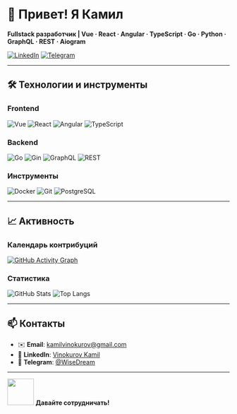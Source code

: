 # 👋 Привет! Я Камил
**Fullstack разработчик | Vue · React · Angular · TypeScript · Go · Python · GraphQL · REST · Aiogram**

[![LinkedIn](https://img.shields.io/badge/LinkedIn-0A66C2?style=flat&logo=linkedin)](https://www.linkedin.com/in/vinokurov-kamil/)
[![Telegram](https://img.shields.io/badge/Telegram-2CA5E0?style=flat&logo=telegram)](https://t.me/yourusername)

---

## 🛠 Технологии и инструменты

### Frontend
![Vue](https://img.shields.io/badge/Vue.js-4FC08D?logo=vuedotjs&logoColor=white)
![React](https://img.shields.io/badge/React-61DAFB?logo=react&logoColor=black)
![Angular](https://img.shields.io/badge/Angular-DD0031?logo=angular&logoColor=white)
![TypeScript](https://img.shields.io/badge/TypeScript-3178C6?logo=typescript&logoColor=white)

### Backend
![Go](https://img.shields.io/badge/Go-00ADD8?logo=go&logoColor=white)
![Gin](https://img.shields.io/badge/Gin-009688?logo=go&logoColor=white)
![GraphQL](https://img.shields.io/badge/GraphQL-E10098?logo=graphql&logoColor=white)
![REST](https://img.shields.io/badge/REST-FF6F61?logo=json&logoColor=white)

### Инструменты
![Docker](https://img.shields.io/badge/Docker-2496ED?logo=docker&logoColor=white)
![Git](https://img.shields.io/badge/Git-F05032?logo=git&logoColor=white)
![PostgreSQL](https://img.shields.io/badge/PostgreSQL-4169E1?logo=postgresql&logoColor=white)

---

## 📈 Активность

### Календарь контрибуций
[![GitHub Activity Graph](https://github-readme-activity-graph.vercel.app/graph?username=IWiseDreamI&theme=github-dark)](https://github.com/ashutosh00710/github-readme-activity-graph)

### Статистика
![GitHub Stats](https://github-readme-stats.vercel.app/api?username=IWiseDreamI&show_icons=true&theme=dark&hide_title=true)
![Top Langs](https://github-readme-stats.vercel.app/api/top-langs/?username=IWiseDreamI&layout=compact&theme=dark)

---

## 📫 Контакты
- ✉️ **Email**: kamilvinokurov@gmail.com
- 💼 **LinkedIn**: [Vinokurov Kamil](https://www.linkedin.com/in/vinokurov-kamil/)
- 📱 **Telegram**: [@WiseDream](https://t.me/Wise_Dream)

---

<img src="https://media.giphy.com/media/LnQjpWaON8nhr21vNW/giphy.gif" width="60"> **Давайте сотрудничать!** 
